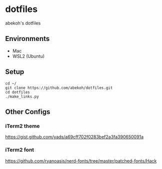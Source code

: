 # dotfiles

abekoh's dotfiles

## Environments
- Mac
- WSL2 (Ubuntu)

## Setup

```
cd ~/
git clone https://github.com/abekoh/dotfiles.git
cd dotfiles
./make_links.py
```

## Other Configs

### iTerm2 theme
https://gist.github.com/yads/a69cff702f0283bef2a3fa390650091a

### iTerm2 font
https://github.com/ryanoasis/nerd-fonts/tree/master/patched-fonts/Hack
